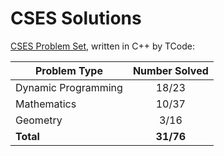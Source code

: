 # CSES Solutions

[CSES Problem Set](https://cses.fi/problemset/), written in C++ by TCode:

| Problem Type          | Number Solved |
|-----------------------|:-------------:|
| Dynamic Programming   |     18/23     |
| Mathematics           |     10/37     |
| Geometry              |     3/16      |
| **Total**             |   **31/76**   |
